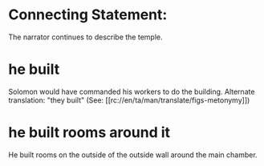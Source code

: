 # Connecting Statement:

The narrator continues to describe the temple.

# he built

Solomon would have commanded his workers to do the building. Alternate translation: "they built" (See: [[rc://en/ta/man/translate/figs-metonymy]])

# he built rooms around it

He built rooms on the outside of the outside wall around the main chamber.

